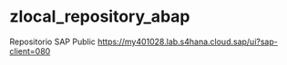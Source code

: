 # zlocal_repository_abap
Repositorio SAP Public https://my401028.lab.s4hana.cloud.sap/ui?sap-client=080
